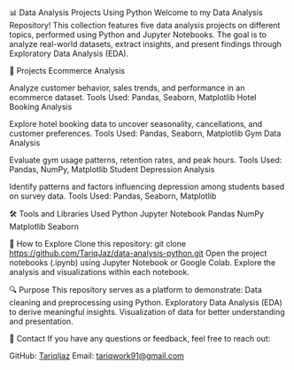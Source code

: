 📊 Data Analysis Projects Using Python
Welcome to my Data Analysis Repository! This collection features five data analysis projects on different topics, performed using Python and Jupyter Notebooks. The goal is to analyze real-world datasets, extract insights, and present findings through Exploratory Data Analysis (EDA).

📂 Projects
Ecommerce Analysis

Analyze customer behavior, sales trends, and performance in an ecommerce dataset.
Tools Used: Pandas, Seaborn, Matplotlib
Hotel Booking Analysis

Explore hotel booking data to uncover seasonality, cancellations, and customer preferences.
Tools Used: Pandas, Seaborn, Matplotlib
Gym Data Analysis

Evaluate gym usage patterns, retention rates, and peak hours.
Tools Used: Pandas, NumPy, Matplotlib
Student Depression Analysis

Identify patterns and factors influencing depression among students based on survey data.
Tools Used: Pandas, Seaborn, Matplotlib

🛠️ Tools and Libraries Used
Python
Jupyter Notebook
Pandas
NumPy
Matplotlib
Seaborn

🚀 How to Explore
Clone this repository:
git clone https://github.com/TariqJaz/data-analysis-python.git
Open the project notebooks (.ipynb) using Jupyter Notebook or Google Colab.
Explore the analysis and visualizations within each notebook.

🔍 Purpose
This repository serves as a platform to demonstrate:
Data cleaning and preprocessing using Python.
Exploratory Data Analysis (EDA) to derive meaningful insights.
Visualization of data for better understanding and presentation.

📧 Contact
If you have any questions or feedback, feel free to reach out:

GitHub: [TariqIjaz](https://github.com/TariqIjaz/data-analysis-python)
Email: tariqwork91@gmail.com
